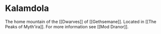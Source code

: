 # Kalamdola
The home mountain of the [[Dwarves]] of [[Gethsemane]]. Located in [[The Peaks of Myth'ira]]. For more information see [[Mod Dranor]].